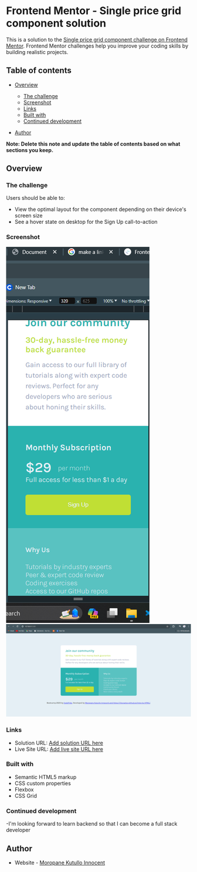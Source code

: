 # Frontend Mentor - Single price grid component solution

This is a solution to the [Single price grid component challenge on Frontend Mentor](https://www.frontendmentor.io/challenges/single-price-grid-component-5ce41129d0ff452fec5abbbc). Frontend Mentor challenges help you improve your coding skills by building realistic projects. 

## Table of contents

- [Overview](#overview)
  - [The challenge](#the-challenge)
  - [Screenshot](#screenshot)
  - [Links](#links)
  - [Built with](#built-with)
  - [Continued development](#continued-development)

- [Author](#author)


**Note: Delete this note and update the table of contents based on what sections you keep.**

## Overview

### The challenge

Users should be able to:

- View the optimal layout for the component depending on their device's screen size
- See a hover state on desktop for the Sign Up call-to-action

### Screenshot

![](./Screenshot%202024-05-02%20221603.png)
![](./Screenshot%202024-05-02%20221347.png)

### Links

- Solution URL: [Add solution URL here](https://github.com/IKcracker/css-grid)
- Live Site URL: [Add live site URL here](https://ikcracker.github.io/css-grid/)


### Built with

- Semantic HTML5 markup
- CSS custom properties
- Flexbox
- CSS Grid



### Continued development

-I'm looking forward to learn backend so that I can become a full stack developer


## Author

- Website - [Moropane Kutullo Innocent](https://ikcracker.github.io/Intro-to-HTML/)


